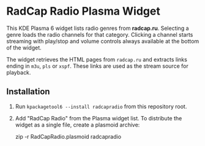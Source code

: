 # RadCap Radio Plasma Widget

This KDE Plasma 6 widget lists radio genres from **radcap.ru**. Selecting a genre loads the
radio channels for that category. Clicking a channel starts streaming with
play/stop and volume controls always available at the bottom of the widget.

The widget retrieves the HTML pages from `radcap.ru` and extracts links ending in
`m3u`, `pls` or `xspf`. These links are used as the stream source for playback.

## Installation

1. Run `kpackagetool6 --install radcapradio` from this repository root.
2. Add "RadCap Radio" from the Plasma widget list.
To distribute the widget as a single file, create a plasmoid archive:

    zip -r RadCapRadio.plasmoid radcapradio
